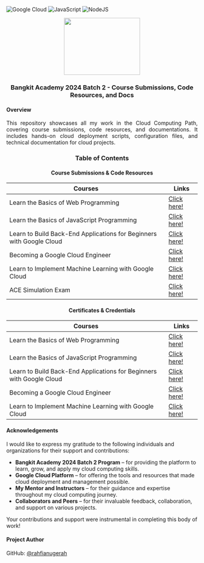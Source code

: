 ![Google Cloud](https://img.shields.io/badge/Google_Cloud-%234285F4.svg?&logo=google-cloud&logoColor=white)
![JavaScript](https://img.shields.io/badge/JavaScript-%23323330.svg?&logo=javascript&logoColor=%23F7DF1E)
![NodeJS](https://img.shields.io/badge/Node.js-6DA55F?&logo=node.js&logoColor=white)

<div align=center>
  <img src="https://github.com/user-attachments/assets/451ab2dd-30e5-4513-aeb3-0e2588ec99bf" height=150 width=200>
  <h3>Bangkit Academy 2024 Batch 2 - Course Submissions, Code Resources, and Docs</h3>
</div>

#### Overview

<p align=justify>
  This repository showcases all my work in the Cloud Computing Path, covering course submissions, code resources, and documentations. 
  It includes hands-on cloud deployment scripts, configuration files, and technical documentation for cloud projects.
</p>

<div align=center>
  <h3>Table of Contents</h3>
  <h4>Course Submissions & Code Resources</h4>
</div>

<div align=center>
  
| Courses | Links |
|---|---|
| Learn the Basics of Web Programming | [Click here!]() |
| Learn the Basics of JavaScript Programming | [Click here!](https://github.com/rahfianugerah/cc-ba2024-h2-b2/tree/main/bdpj) |
| Learn to Build Back-End Applications for Beginners with Google Cloud | [Click here!](https://github.com/rahfianugerah/cc-ba2024-h2-b2/tree/main/bmabeupdgc) |
| Becoming a Google Cloud Engineer | [Click here!](https://github.com/rahfianugerah/cc-ba2024-h2-b2/tree/main/mgce) |
| Learn to Implement Machine Learning with Google Cloud | [Click here!](https://github.com/rahfianugerah/cc-ba2024-h2-b2/tree/main/bpmldgc) |
| ACE Simulation Exam | [Click here!](https://github.com/rahfianugerah/cc-ba2024-h2-b2/tree/main/ace-simulation) |

</div>

<div align=center>
  <h4>Certificates & Credentials</h4>
</div>

<div align=center>
  
| Courses | Links |
|---|---|
| Learn the Basics of Web Programming | [Click here!](https://www.dicoding.com/certificates/KEXL1KQO0XG2) |
| Learn the Basics of JavaScript Programming | [Click here!](https://www.dicoding.com/certificates/KEXL154JMXG2) |
| Learn to Build Back-End Applications for Beginners with Google Cloud | [Click here!](https://www.dicoding.com/certificates/L4PQ5484VZO1) |
| Becoming a Google Cloud Engineer | [Click here!](https://www.dicoding.com/certificates/L4PQ51RDOZO1) |
| Learn to Implement Machine Learning with Google Cloud | [Click here!](https://www.dicoding.com/certificates/N9ZOYN8J8PG5) |

</div>

#### Acknowledgements
I would like to express my gratitude to the following individuals and organizations for their support and contributions:

- **Bangkit Academy 2024 Batch 2 Program** – for providing the platform to learn, grow, and apply my cloud computing skills.
- **Google Cloud Platform** – for offering the tools and resources that made cloud deployment and management possible.
- **My Mentor and Instructors** – for their guidance and expertise throughout my cloud computing journey.
- **Collaborators and Peers** – for their invaluable feedback, collaboration, and support on various projects.

Your contributions and support were instrumental in completing this body of work!

#### Project Author
GitHub: [@rahfianugerah](https://www.github.com/rahfianugerah)
